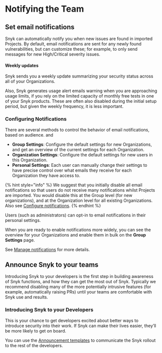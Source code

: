 # Notifying the Team

## Set email notifications

Snyk can automatically notify you when new issues are found in imported Projects. By default, email notifications are sent for any newly found vulnerabilities, but can customize these; for example, to only send messages for new High/Critical severity issues.&#x20;

#### Weekly updates

Snyk sends you a weekly update summarizing your security status across all of your Organizations.&#x20;

Also, Snyk generates usage alert emails warning when you are approaching usage limits, if you rely on the limited capacity of monthly free tests in one of your Snyk products. These are often also disabled during the initial setup period, but given the weekly frequency, it is less important.

### Configuring Notifications

There are several methods to control the behavior of email notifications, based on audience. and

* **Group Settings**: Configure the default settings for new Organizations, and get an overview of the current settings for each Organization.
* **Organization Settings**: Configure the default settings for new users in this Organization.
* **Personal Settings**: Each user can manually change their settings to have precise control over what emails they receive for each Organization they have access to.

{% hint style="info" %}
We suggest that you initially disable all email notifications so that users do not receive many notifications whilst Projects are imported. You would disable this at the Group level (for new organizations), and at the Organization level for all existing Organizations. Also see [Configure notifications](../phase-2-configure-account/set-visibility-and-configure-an-organization-template/configure-notifications.md).
{% endhint %}

Users (such as administrators) can opt-in to email notifications in their personal settings.

When you are ready to enable notifications more widely, you can see the overview for your Organizations and enable them in bulk on the **Group Settings** page.

See [Manage notifications](../../../snyk-admin/manage-notifications.md) for more details.

## Announce Snyk to your teams

Introducing Snyk to your developers is the first step in building awareness of Snyk functions, and how they can get the most out of Snyk. Typically we recommend disabling many of the more potentially intrusive features (for example, automatically raising PRs) until your teams are comfortable with Snyk use and results.

### Introducing Snyk to your Developers

This is your chance to get developers excited about better ways to introduce security into their work. If Snyk can make their lives easier, they’ll be more likely to get on board.

You can use the [Announcement templates](announcement-templates.md) to communicate the Snyk rollout to the rest of the developers.
